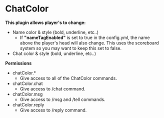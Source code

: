 # ChatColor
**This plugin allows player's to change:**
* Name color & style (bold, underline, etc..)
  * If **"nameTagEnabled"** is set to true in the config.yml, the name above the player's head will also change. This uses the scoreboard system so you may want to keep this set to false.
* Chat color & style (bold, underline, etc..)

**Permissions**
* chatColor.*
  * Give access to all of the ChatColor commands.
* chatColor.chat
  * Give access to /chat command.
* chatColor.msg
  * Give access to /msg and /tell commands.
* chatColor.reply
  * Give access to /reply command.
